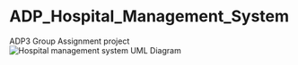 # ADP_Hospital_Management_System

ADP3 Group Assignment project
![Hospital management system UML Diagram](https://user-images.githubusercontent.com/61689105/162628734-20a6af9f-1d93-47bd-b762-6eee6e80af1c.JPG)

